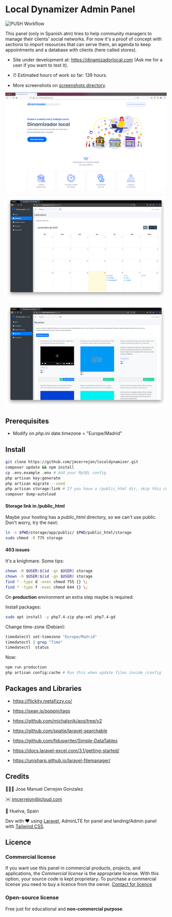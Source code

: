 # Local Dynamizer Admin Panel

![PUSH Workflow](https://github.com/jmcerrejon/localdynamizer/workflows/PUSH%20Workflow/badge.svg?branch=master)

This panel (only in Spanish atm) tries to help community managers to manage their clients' social networks. For now it's a proof of concept with sections to import resources that can serve them, an agenda to keep appointments and a database with clients (here called stores).

-   Site under development at: https://dinamizadorlocal.com (Ask me for a user if you want to test it).

-   ⏰ Estimated hours of work so far: 139 hours.

-   More screenshots on [screenshots directory](./screenshots).

![Local](./screenshots/screenshot_08.png)

![Local](./screenshots/screenshot_02.png)

![Local](./screenshots/screenshot_05.png)

## Prerequisites

-   Modify on _php.ini_ date.timezone = "Europe/Madrid"

## Install

```sh
git clone https://github.com/jmcerrejon/localdynamizer.git
composer update && npm install
cp .env.example .env # Add your MySQL config
php artisan key:generate
php artisan migrate --seed
php artisan storage:link # If you have a /public_html dir, skip this command and check the next section
composer dump-autoload
```

#### Storage link in /public_html

Maybe your hosting has a _public_html_ directory, so we can't use public. Don't worry, try the next:

```sh
ln -s $PWD/storage/app/public/ $PWD/public_html/storage
sudo chmod -R 775 storage
```

#### 403 issues

It's a knighmare. Some tips:

```sh
chown -R $USER:$(id -gn $USER) storage
chown -h $USER:$(id -gn $USER) storage
find * -type d -exec chmod 755 {} \;
find * -type f -exec chmod 644 {} \;
```

On **production** environment an extra step maybe is required:

Install packages:

```sh
sudo apt install -y php7.4-zip php-xml php7.4-gd
```

Change time-zone (Debian):

```sh
timedatectl set-timezone "Europe/Madrid"
timedatectl | grep "Time"
timedatectl  status
```

Now:

```sh
npm run production
php artisan config:cache # Run this when update files inside /config
```

## Packages and Libraries

-   https://flickity.metafizzy.co/

-   https://sean.is/poppin/tags

-   https://github.com/michalsnik/aos/tree/v2

-   https://github.com/spatie/laravel-searchable

-   https://github.com/fiduswriter/Simple-DataTables

-   https://docs.laravel-excel.com/3.1/getting-started/

-   https://unisharp.github.io/laravel-filemanager/

## Credits

👨🏻‍💻 Jose Manuel Cerrejon Gonzalez

✉️ jmcerrejon@icloud.com

📍 Huelva, Spain

Dev with ♥️ using [Laravel](https://www.laravel.com), AdminLTE for panel and landing/Admin panel with [Tailwind CSS](https://tailwindcss.com).

## Licence

### Commercial license

If you want use this panel in commercial products, projects, and applications, the _Commercial license_ is the appropriate license. With this option, your source code is kept proprietary. To purchase a commercial license you need to buy a licence from the owner. [Contact for licence](info@dinamizadorlocal.com)

### Open-source license

Free just for educational and **non-commercial purpose**.
